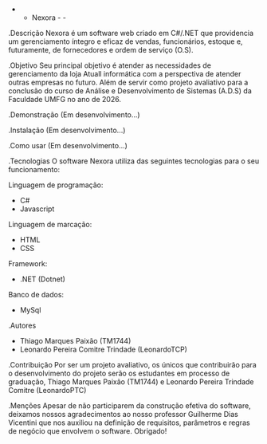 - - Nexora - -

.Descrição 
Nexora é um software web criado em C#/.NET que providencia um gerenciamento íntegro e eficaz de vendas, funcionários, estoque e, futuramente, de fornecedores e ordem de serviço (O.S).

.Objetivo 
Seu principal objetivo é atender as necessidades de gerenciamento da loja Atuall informática com a perspectiva de atender outras empresas no futuro. Além de servir como projeto avaliativo para a conclusão do curso de Análise e Desenvolvimento de Sistemas (A.D.S) da Faculdade UMFG no ano de 2026.

.Demonstração
(Em desenvolvimento...)

.Instalação
(Em desenvolvimento...)

.Como usar
(Em desenvolvimento...)

.Tecnologias
O software Nexora utiliza das seguintes tecnologias para o seu funcionamento:

Linguagem de programação:
- C#
- Javascript

Linguagem de marcação:
- HTML
- CSS

Framework:
- .NET (Dotnet)

Banco de dados:
- MySql

.Autores
- Thiago Marques Paixão (TM1744)
- Leonardo Pereira Comitre Trindade (LeonardoTCP)

.Contribuição
Por ser um projeto avaliativo, os únicos que contribuirão para o desenvolvimento do projeto serão os estudantes em processo de graduação, Thiago Marques Paixão (TM1744) e Leonardo Pereira Trindade Comitre (LeonardoPTC)

.Menções
Apesar de não participarem da construção efetiva do software, deixamos nossos agradecimentos ao nosso professor Guilherme Dias Vicentini que nos auxiliou na definição de requisitos, parâmetros e regras de negócio que envolvem o software. Obrigado!